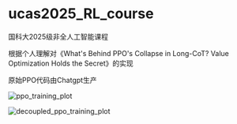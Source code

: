 # ucas2025_RL_course

国科大2025级非全人工智能课程

根据个人理解对《What's Behind PPO's Collapse in Long-CoT? Value Optimization Holds the Secret》的实现

原始PPO代码由Chatgpt生产

![ppo_training_plot](https://github.com/user-attachments/assets/24de5e98-0a98-46e5-a17a-0c7577c80d29)


![decoupled_ppo_training_plot](https://github.com/user-attachments/assets/1a6f2914-1f2a-4097-86b7-940730463578)
